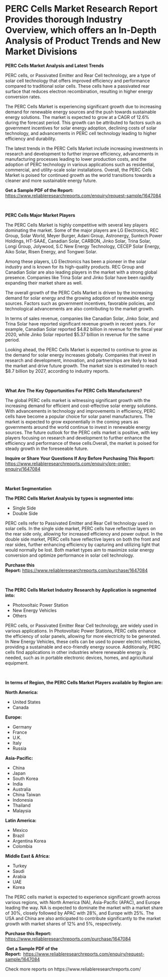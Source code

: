 <p><h1>PERC Cells Market Research Report Provides thorough Industry Overview, which offers an In-Depth Analysis of Product Trends and New Market Divisions</h1></p><p><strong>PERC Cells Market Analysis and Latest Trends</strong></p>
<p><p>PERC cells, or Passivated Emitter and Rear Cell technology, are a type of solar cell technology that offers improved efficiency and performance compared to traditional solar cells. These cells have a passivated rear surface that reduces electron recombination, resulting in higher energy conversion rates.</p><p>The PERC Cells Market is experiencing significant growth due to increasing demand for renewable energy sources and the push towards sustainable energy solutions. The market is expected to grow at a CAGR of 12.6% during the forecast period. This growth can be attributed to factors such as government incentives for solar energy adoption, declining costs of solar technology, and advancements in PERC cell technology leading to higher efficiency and durability.</p><p>The latest trends in the PERC Cells Market include increasing investments in research and development to further improve efficiency, advancements in manufacturing processes leading to lower production costs, and the adoption of PERC technology in various applications such as residential, commercial, and utility-scale solar installations. Overall, the PERC Cells Market is poised for continued growth as the world transitions towards a cleaner and more sustainable energy future.</p></p>
<p><strong>Get a Sample PDF of the Report:&nbsp;</strong> <a href="https://www.reliableresearchreports.com/enquiry/request-sample/1647084">https://www.reliableresearchreports.com/enquiry/request-sample/1647084</a></p>
<p>&nbsp;</p>
<p><strong>PERC Cells Major Market Players</strong></p>
<p><p>The PERC Cells Market is highly competitive with several key players dominating the market. Some of the major players are LG Electronics, REC Group, Solar World, Meyer Burger, Adani Group, Astronergy, Suntech Power Holdings, HT-SAAE, Canadian Solar, CARBON, Jinko Solar, Trina Solar, Longi Group, Jolywood, S.C New Energy Technology, CECEP Solar Energy, Aiko Solar, Risen Energy, and Tongwei Solar.</p><p>Among these players, LG Electronics has been a pioneer in the solar industry and is known for its high-quality products. REC Group and Canadian Solar are also leading players in the market with a strong global presence. Companies like Trina Solar and Jinko Solar have been rapidly expanding their market share as well. </p><p>The overall growth of the PERC Cells Market is driven by the increasing demand for solar energy and the growing adoption of renewable energy sources. Factors such as government incentives, favorable policies, and technological advancements are also contributing to the market growth.</p><p>In terms of sales revenue, companies like Canadian Solar, Jinko Solar, and Trina Solar have reported significant revenue growth in recent years. For example, Canadian Solar reported $4.82 billion in revenue for the fiscal year 2020, while Jinko Solar reported $5.37 billion in revenue for the same period.</p><p>Looking ahead, the PERC Cells Market is expected to continue to grow as the demand for solar energy increases globally. Companies that invest in research and development, innovation, and partnerships are likely to lead the market and drive future growth. The market size is estimated to reach $8.7 billion by 2027, according to industry reports.</p></p>
<p>&nbsp;</p>
<p><strong>What Are The Key Opportunities For PERC Cells Manufacturers?</strong></p>
<p><p>The global PERC cells market is witnessing significant growth with the increasing demand for efficient and cost-effective solar energy solutions. With advancements in technology and improvements in efficiency, PERC cells have become a popular choice for solar panel manufacturers. The market is expected to grow exponentially in the coming years as governments around the world continue to invest in renewable energy sources. The future outlook for the PERC cells market is positive, with key players focusing on research and development to further enhance the efficiency and performance of these cells.Overall, the market is poised for steady growth in the foreseeable future.</p></p>
<p><strong>Inquire or Share Your Questions If Any Before Purchasing This Report:</strong> <a href="https://www.reliableresearchreports.com/enquiry/pre-order-enquiry/1647084">https://www.reliableresearchreports.com/enquiry/pre-order-enquiry/1647084</a></p>
<p>&nbsp;</p>
<p><strong>Market Segmentation</strong></p>
<p><strong>The PERC Cells Market Analysis by types is segmented into:</strong></p>
<p><ul><li>Single Side</li><li>Double Side</li></ul></p>
<p><p>PERC cells refer to Passivated Emitter and Rear Cell technology used in solar cells. In the single side market, PERC cells have reflective layers on the rear side only, allowing for increased efficiency and power output. In the double side market, PERC cells have reflective layers on both the front and rear sides, further enhancing efficiency by capturing and utilizing light that would normally be lost. Both market types aim to maximize solar energy conversion and optimize performance in solar cell technology.</p></p>
<p><strong>Purchase this Report:&nbsp;</strong><a href="https://www.reliableresearchreports.com/purchase/1647084">https://www.reliableresearchreports.com/purchase/1647084</a></p>
<p>&nbsp;</p>
<p><strong>The PERC Cells Market Industry Research by Application is segmented into:</strong></p>
<p><ul><li>Photovoltaic Power Station</li><li>New Energy Vehicles</li><li>Others</li></ul></p>
<p><p>PERC cells, or Passivated Emitter Rear Cell technology, are widely used in various applications. In Photovoltaic Power Stations, PERC cells enhance the efficiency of solar panels, allowing for more electricity to be generated. In New Energy Vehicles, these cells can be used to power electric vehicles, providing a sustainable and eco-friendly energy source. Additionally, PERC cells find applications in other industries where renewable energy is needed, such as in portable electronic devices, homes, and agricultural equipment.</p></p>
<p>&nbsp;</p>
<p><strong>In terms of Region, the PERC Cells Market Players available by Region are:</strong></p>
<p>
    <p> <strong> North America: </strong>
        <ul>
            <li>United States</li>
            <li>Canada</li>
        </ul>
        </p> 
    <p> <strong> Europe: </strong>
        <ul>
            <li>Germany</li>
            <li>France</li>
            <li>U.K.</li>
            <li>Italy</li>
            <li>Russia</li>
        </ul>
        </p> 
    <p> <strong> Asia-Pacific: </strong>
        <ul>
            <li>China</li>
            <li>Japan</li>
            <li>South Korea</li>
            <li>India</li>
            <li>Australia</li>
            <li>China Taiwan</li>
            <li>Indonesia</li>
            <li>Thailand</li>
            <li>Malaysia</li>
        </ul>
        </p> 
    <p> <strong> Latin America: </strong>
        <ul>
            <li>Mexico</li>
            <li>Brazil</li>
            <li>Argentina Korea</li>
            <li>Colombia</li>
        </ul>
        </p> 
    <p> <strong> Middle East & Africa: </strong>
        <ul>
            <li>Turkey</li>
            <li>Saudi</li>
            <li>Arabia</li>
            <li>UAE</li>
            <li>Korea</li>
        </ul>
    </p>
    </p>
<p><p>The PERC cells market is expected to experience significant growth across various regions, with North America (NA), Asia-Pacific (APAC), and Europe leading the way. NA is expected to dominate the market with a market share of 30%, closely followed by APAC with 28%, and Europe with 25%. The USA and China are also anticipated to contribute significantly to the market growth with market shares of 12% and 5%, respectively.</p></p>
<p><strong>Purchase this Report: </strong><a href="https://www.reliableresearchreports.com/purchase/1647084">https://www.reliableresearchreports.com/purchase/1647084</a></p>
<p>&nbsp;<strong>Get a Sample PDF of the Report:&nbsp;&nbsp;</strong><a href="https://www.reliableresearchreports.com/enquiry/request-sample/1647084">https://www.reliableresearchreports.com/enquiry/request-sample/1647084</a></p>
<p><strong></strong></p>
<p>Check more reports on https://www.reliableresearchreports.com/</p>